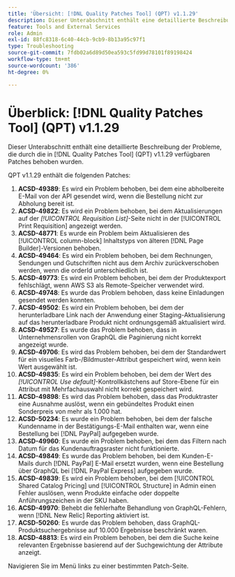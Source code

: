 ```yaml
---
title: 'Übersicht: [!DNL Quality Patches Tool] (QPT) v1.1.29'
description: Dieser Unterabschnitt enthält eine detaillierte Beschreibung der Probleme, die durch die in Version 1.1.29  [!DNL Quality Patches Tool]  Patches behoben wurden.
feature: Tools and External Services
role: Admin
exl-id: 88fc8318-6c40-44cb-9cb9-8b13a95c97f1
type: Troubleshooting
source-git-commit: 7fdb02a6d89d50ea593c5fd99d78101f89198424
workflow-type: tm+mt
source-wordcount: '386'
ht-degree: 0%

---
```


# Überblick: [!DNL Quality Patches Tool] (QPT) v1.1.29

Dieser Unterabschnitt enthält eine detaillierte Beschreibung der Probleme, die durch die in [!DNL Quality Patches Tool] (QPT) v1.1.29 verfügbaren Patches behoben wurden.

QPT v1.1.29 enthält die folgenden Patches:

1. **ACSD-49389**: Es wird ein Problem behoben, bei dem eine abholbereite E-Mail von der API gesendet wird, wenn die Bestellung nicht zur Abholung bereit ist.
1. **ACSD-49822**: Es wird ein Problem behoben, bei dem Aktualisierungen auf der *[!UICONTROL Requisition List]*-Seite nicht in der [!UICONTROL Print Requisition] angezeigt werden.
1. **ACSD-48771**: Es wurde ein Problem beim Aktualisieren des [!UICONTROL column-block] Inhaltstyps von älteren [!DNL Page Builder]-Versionen behoben.
1. **ACSD-49464**: Es wird ein Problem behoben, bei dem Rechnungen, Sendungen und Gutschriften nicht aus dem Archiv zurückverschoben werden, wenn die orderId unterschiedlich ist.
1. **ACSD-49773**: Es wird ein Problem behoben, bei dem der Produktexport fehlschlägt, wenn AWS S3 als Remote-Speicher verwendet wird.
1. **ACSD-49748**: Es wurde das Problem behoben, dass keine Einladungen gesendet werden konnten.
1. **ACSD-49502**: Es wird ein Problem behoben, bei dem der herunterladbare Link nach der Anwendung einer Staging-Aktualisierung auf das herunterladbare Produkt nicht ordnungsgemäß aktualisiert wird.
1. **ACSD-49527**: Es wurde das Problem behoben, dass in Unternehmensrollen von GraphQL die Paginierung nicht korrekt angezeigt wurde.
1. **ACSD-49706**: Es wird das Problem behoben, bei dem der Standardwert für ein visuelles Farb-/Bildmuster-Attribut gespeichert wird, wenn kein Wert ausgewählt ist.
1. **ACSD-49835**: Es wird ein Problem behoben, bei dem der Wert des *[!UICONTROL Use default]*-Kontrollkästchens auf Store-Ebene für ein Attribut mit Mehrfachauswahl nicht korrekt gespeichert wird.
1. **ACSD-49898**: Es wird das Problem behoben, dass das Produktraster eine Ausnahme auslöst, wenn ein gebündeltes Produkt einen Sonderpreis von mehr als 1.000 hat.
1. **ACSD-50234**: Es wurde ein Problem behoben, bei dem der falsche Kundenname in der Bestätigungs-E-Mail enthalten war, wenn eine Bestellung bei [!DNL PayPal] aufgegeben wurde.
1. **ACSD-49960**: Es wurde ein Problem behoben, bei dem das Filtern nach Datum für das Kundenauftragsraster nicht funktionierte.
1. **ACSD-49849**: Es wurde das Problem behoben, bei dem Kunden-E-Mails durch [!DNL PayPal] E-Mail ersetzt wurden, wenn eine Bestellung über GraphQL bei [!DNL PayPal Express] aufgegeben wurde.
1. **ACSD-49839**: Es wird ein Problem behoben, bei dem [!UICONTROL Shared Catalog Pricing] und [!UICONTROL Structure] in Admin einen Fehler auslösen, wenn Produkte einfache oder doppelte Anführungszeichen in der SKU haben.
1. **ACSD-49970**: Behebt die fehlerhafte Behandlung von GraphQL-Fehlern, wenn [!DNL New Relic] Reporting aktiviert ist.
1. **ACSD-50260**: Es wurde das Problem behoben, dass GraphQL-Produktsuchergebnisse auf 10.000 Ergebnisse beschränkt waren.
1. **ACSD-48813**: Es wird ein Problem behoben, bei dem die Suche keine relevanten Ergebnisse basierend auf der Suchgewichtung der Attribute anzeigt.

Navigieren Sie im Menü links zu einer bestimmten Patch-Seite.
